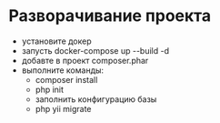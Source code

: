 <h1>Разворачивание проекта</h1>

- установите докер
- запусть docker-compose up --build -d
- добавте в проект composer.phar
- выполните команды:
    - composer install 
    - php init 
    - заполнить конфигурацию базы
    - php yii migrate
    
    
